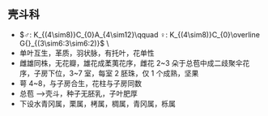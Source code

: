 ## 壳斗科
- $♂: K_{(4\sim8)}C_{0}A_{4\sim12}\qquad ♀: K_{(4\sim8)}C_{0}\overline G{}_{(3\sim6:3\sim6:2)}$ \
- 单叶互生，革质，羽状脉，有托叶，花单性
- 雌雄同株，无花瓣，雄花成葇荑花序，雌花 2~3 朵于总苞中成二歧聚伞花序，子房下位，3~7 室，每室 2 胚珠，仅 1 个成熟，坚果
- 萼 4~8，与子房合生，花柱与子房同数
- 总苞 -->壳斗，种子无胚乳，子叶肥厚
- 下设水青冈属，栗属，栲属，椆属，青冈属，栎属

